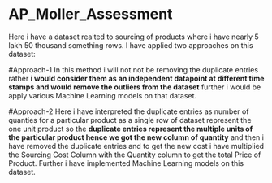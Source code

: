 # AP_Moller_Assessment
Here i have a dataset realted to sourcing of products where i have nearly 5 lakh 50 thousand something rows. I have applied two approaches on this dataset:

#Approach-1
In this method i will not not be removing the duplicate entries rather **i would consider them as an independent datapoint at different time stamps and would remove the outliers from the dataset** further i would be apply various Machine Learning models on that dataset.

#Approach-2
Here i have interpreted the duplicate entries as number of quanties for a particular product as a single row of dataset represent the one unit product so the **duplicate entries represent the multiple units of the particular product hence we got the new column of quantity** and then i have removed the duplicate entries and to get the new cost i have multiplied the Sourcing Cost Column with the Quantity column to get the total Price of Product. Further i have implemented Machine Learning models on this dataset.
